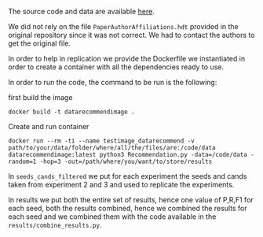The source code and data are available [here](https://github.com/xuwang0010/datarecommend).

We did not rely on the file `PaperAuthorAffiliations.hdt` provided in the original repository since it was not correct. We had to contact the authors to get the original file.

In order to help in replication we provide the Dockerfile we instantiated in order to create a container with all the dependencies ready to use.

In order to run the code, the command to be run is the following:

first build the image

`docker build -t datarecommendimage .`


Create and run container

`docker run --rm -ti --name testimage_datarecommend -v path/to/your/data/folder/where/all/the/files/are:/code/data datarecommendimage:latest python3 Recommendation.py -data=/code/data -random=1 -hop=3 -out=/path/where/you/want/to/store/results`

In `seeds_cands_filtered` we put for each experiment the seeds and cands taken from experiment 2 and 3 and used to replicate the experiments.

In results we put both the entire set of results, hence one value of P,R,F1 for each seed, both the results combined, hence we combined the results for each seed and we combined them with the code available in the `results/combine_results.py`.
